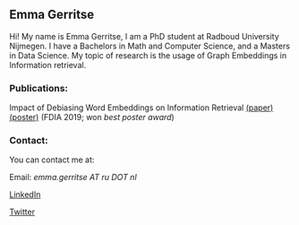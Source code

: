 ## Emma Gerritse


Hi! My name is Emma Gerritse, I am a PhD student at Radboud University Nijmegen. 
I have a Bachelors in Math and Computer Science, and a Masters in Data Science. 
My topic of research is the usage of Graph Embeddings in Information retrieval. 

### Publications:


Impact of Debiasing Word Embeddings on Information Retrieval [(paper)](http://emmagerritse.com/pdfs/FDIA_2019_paper.pdf) [(poster)](http://emmagerritse.com/pdfs/FDIA_2019_poster.pdf) (FDIA 2019; won *best poster award*)

### Contact:

You can contact me at:

Email: *emma.gerritse AT ru DOT nl*

[LinkedIn](https://www.linkedin.com/in/emma-gerritse-8b0713146/)

[Twitter](https://twitter.com/emmagerritse)
